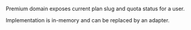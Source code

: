 Premium domain exposes current plan slug and quota status for a user.

Implementation is in-memory and can be replaced by an adapter.

